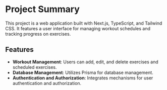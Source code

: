 # Project Summary

This project is a web application built with Next.js, TypeScript, and Tailwind CSS. It features a user interface for managing workout schedules and tracking progress on exercises. 

## Features

- **Workout Management**: Users can add, edit, and delete exercises and scheduled exercises.
- **Database Management**: Utilizes Prisma for database management.
- **Authentication and Authorization**: Integrates mechanisms for user authentication and authorization.
